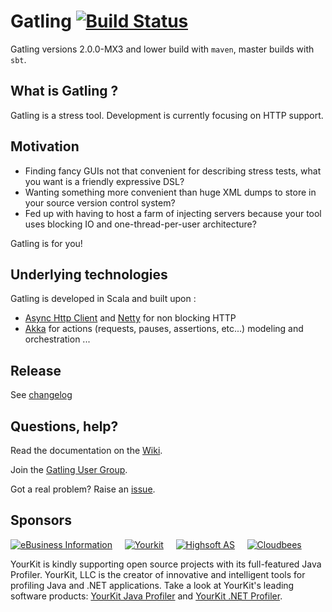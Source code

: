 # Gatling [![Build Status](https://travis-ci.org/excilys/gatling.png?branch=master)](https://travis-ci.org/excilys/gatling)

Gatling versions 2.0.0-MX3 and lower build with `maven`, master builds with `sbt`.

## What is Gatling ?

Gatling is a stress tool.
Development is currently focusing on HTTP support.

## Motivation

* Finding fancy GUIs not that convenient for describing stress tests, what you want is a friendly expressive DSL?
* Wanting something more convenient than huge XML dumps to store in your source version control system?
* Fed up with having to host a farm of injecting servers because your tool uses blocking IO and one-thread-per-user architecture?

Gatling is for you!

## Underlying technologies

Gatling is developed in Scala and built upon :

* [Async Http Client](https://github.com/AsyncHttpClient/async-http-client) and [Netty](http://netty.io) for non blocking HTTP
* [Akka](http://akka.io) for actions (requests, pauses, assertions, etc...) modeling and orchestration
...


## Release

See [changelog](https://github.com/excilys/gatling/wiki/Changelog)

## Questions, help?

Read the documentation on the [Wiki](https://github.com/excilys/gatling/wiki).

Join the [Gatling User Group](https://groups.google.com/group/gatling).

Got a real problem? Raise an [issue](https://github.com/excilys/gatling/issues?sort=created&direction=desc&state=open).

## Sponsors

[![eBusiness Information](https://github.com/excilys/gatling/wiki/img/ebi_logo.png)](https://github.com/excilys/gatling/wiki/Sponsors)&nbsp;&nbsp;&nbsp;&nbsp;
[![Yourkit](https://github.com/excilys/gatling/wiki/img/yourkit_logo.png)](https://github.com/excilys/gatling/wiki/Sponsors)&nbsp;&nbsp;&nbsp;&nbsp;
[![Highsoft AS](https://github.com/excilys/gatling/wiki/img/highsoft_logo.png)](https://github.com/excilys/gatling/wiki/Sponsors)&nbsp;&nbsp;&nbsp;&nbsp;
[![Cloudbees](https://github.com/excilys/gatling/wiki/img/devcloud-logo.png)](https://github.com/excilys/gatling/wiki/Sponsors)

YourKit is kindly supporting open source projects with its full-featured Java Profiler.
YourKit, LLC is the creator of innovative and intelligent tools for profiling
Java and .NET applications. Take a look at YourKit's leading software products:
[YourKit Java Profiler](http://www.yourkit.com/java/profiler/index.jsp) and
[YourKit .NET Profiler](http://www.yourkit.com/.net/profiler/index.jsp).

